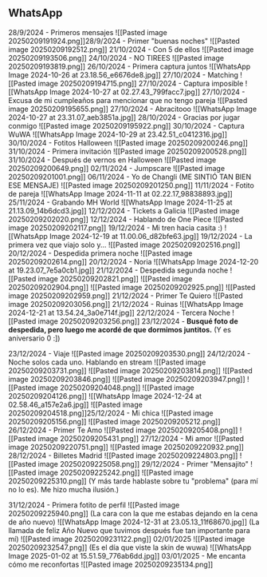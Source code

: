 
## WhatsApp

28/9/2024 - Primeros mensajes
![[Pasted image 20250209191924.png]]28/9/2024 - Primer "buenas noches"
![[Pasted image 20250209192512.png]]
21/10/2024 - Con 5 de ellos
![[Pasted image 20250209193506.png]]
24/10/2024 - NO TIREES
![[Pasted image 20250209193819.png]]
26/10/2024 - Primera captura juntos
![[WhatsApp Image 2024-10-26 at 23.18.56_e6676de8.jpg]]
27/10/2024 - Matching
![[Pasted image 20250209194715.png]]
27/10/2024 - Captura imposible
![[WhatsApp Image 2024-10-27 at 02.27.43_799facc7.jpg]]
27/10/2024 - Excusa de mi cumpleaños para mencionar que no tengo pareja
![[Pasted image 20250209195655.png]]
27/10/2024 - Abracitooo
![[WhatsApp Image 2024-10-27 at 23.31.07_aeb3851a.jpg]]
28/10/2024 - Gracias por jugar conmigo
![[Pasted image 20250209195922.png]]
30/10/2024 - Captura WuWA
![[WhatsApp Image 2024-10-29 at 23.42.51_c0412316.jpg]]
30/10/2024 - Fotitos Halloween
![[Pasted image 20250209200246.png]]
31/10/2024 - Primera invitación
![[Pasted image 20250209200528.png]]
31/10/2024 - Después de vernos en Halloween
![[Pasted image 20250209200649.png]]
02/11/2024 - Jumpscare
![[Pasted image 20250209201001.png]]
06/11/2024 - Yo de Changli (ME SINTIÓ TAN BIEN ESE MENSAJE)
![[Pasted image 20250209201250.png]]
11/11/2024 - Fotito de pareja
![[WhatsApp Image 2024-11-11 at 02.22.17_98838893.jpg]]
25/11/2024 - Grabando MH World
![[WhatsApp Image 2024-11-25 at 21.13.09_14b6dcd3.jpg]]
12/12/2024 - Tickets a Galicia
![[Pasted image 20250209202020.png]]
12/12/2024 - Hablando de One Piece
![[Pasted image 20250209202117.png]]
19/12/2024 - Mi tren hacia casita :)
![[WhatsApp Image 2024-12-19 at 11.00.06_d82bfe63.jpg]]
19/12/2024 - La primera vez que viajo solo y...
![[Pasted image 20250209202516.png]]
20/12/2024 - Despedida primera noche
![[Pasted image 20250209202614.png]]
20/12/2024 - Noria
![[WhatsApp Image 2024-12-20 at 19.23.07_7e5a0cb1.jpg]]
21/12/2024 - Despedida segunda noche
![[Pasted image 20250209202821.png]]
![[Pasted image 20250209202904.png]]
![[Pasted image 20250209202925.png]]
![[Pasted image 20250209202959.png]]
21/12/2024 - Primer Te Quiero
![[Pasted image 20250209203056.png]]
21/12/2024 - Ruinas
![[WhatsApp Image 2024-12-21 at 13.54.24_3a0e714f.jpg]]
22/12/2024 - Tercera Noche
![[Pasted image 20250209203256.png]]
23/12/2024 - **Busqué foto de despedida, pero luego me acordé de que dormimos juntitos.** (Y es aniversario 0 :])

23/12/2024 - Viaje
![[Pasted image 20250209203530.png]]
24/12/2024 - Noche solos cada uno. Hablando en stream
![[Pasted image 20250209203731.png]]
![[Pasted image 20250209203814.png]]
![[Pasted image 20250209203846.png]]
![[Pasted image 20250209203947.png]]
![[Pasted image 20250209204048.png]]
![[Pasted image 20250209204126.png]]
![[WhatsApp Image 2024-12-24 at 02.58.46_a157e2a6.jpg]]
![[Pasted image 20250209204518.png]]25/12/2024 - Mi chica
![[Pasted image 20250209205156.png]]
![[Pasted image 20250209205212.png]]
26/12/2024 - Primer Te Amo
![[Pasted image 20250209205408.png]]
![[Pasted image 20250209205431.png]]
27/12/2024 - Mi amor
![[Pasted image 20250209220751.png]]
![[Pasted image 20250209220932.png]]
28/12/2024 - Billetes Madrid
![[Pasted image 20250209224803.png]]
![[Pasted image 20250209225058.png]]
29/12/2024 - Primer "Mensajito"
![[Pasted image 20250209225242.png]]
![[Pasted image 20250209225310.png]]
(Y más tarde hablaste sobre tu "problema" (para mí no lo es). Me hizo mucha ilusión.)

31/12/2024 - Primera fotito de perfil
![[Pasted image 20250209225940.png]]
(La cara con la que me estabas dejando en la cena de año nuevo)
![[WhatsApp Image 2024-12-31 at 23.05.13_11f68670.jpg]]
(La llamada de feliz Año Nuevo que tuvimos después fue tan importante para mí)
![[Pasted image 20250209231122.png]]
02/01/2025
![[Pasted image 20250209232547.png]]
(Es el día que viste la skin de wuwa)
![[WhatsApp Image 2025-01-02 at 15.51.59_776ab6dd.jpg]]
03/01/2025 - Me encanta cómo me reconfortas
![[Pasted image 20250209235134.png]]
